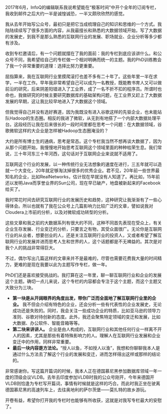 2017年6月，InfoQ的编辑联系我说希望能在“极客时间”中开个全年的订阅专栏，我收到邮件之后大约一半是诚惶诚恐，一半又颇欣欣然的感觉。

我从去年开始写公众号，最初只是把它当成梳理自己的知识和思维的一个方式。我陆陆续续写了很多方面的内容，从我最擅长和熟悉的大数据领域开始，写了大数据的发展史，到我不是那么熟悉的互联网行业的发展、职场就业、企业分析等多少都有涉及。

收到专栏邀请后，有一个问题就摆在了我的面前：我的专栏到底应该讲什么。和公众号不同，我希望给自己的专栏做一个相对明确而统一的主题。我的PhD训练教会了我一个非常重要的道理：选择比努力更重要。

屈指算来，我在互联网行业里摸爬滚打也差不多有二十年了。这些年里一半在求学，一半在工作。早年我非常希望自己可以成为一名教授，既能教书育人又可以做前沿的研究，后来阴差阳错进入了工业界，成了一名不折不扣的程序员。所谓时也命也，我做研究的时候主要研究数据库的基础架构问题，在工业界又赶上了大数据发展的早期，这让我比较早地进入了大数据这个领域。

但我觉得自己并没有选好赛道，因为我既没有进入谷歌这样的先驱企业，也未能站队Hadoop的生态圈。相反的我进了微软，从无到有地搭了一个内部大数据处理平台。这段经历让我在后来很长的一段时间里都在思考一个问题：在大数据领域，谷歌微软这样的大企业是怎样被Hadoop生态圈淹没的？

大约是所有博士生的通病，思考是常态。这个专栏我当然不想再谈大数据了，因为从那个问题开始，我慢慢地开始思考互联网这个领域里面的种种枯荣生息。我们常说，三十年河东三十年河西，这句话对于互联网企业来说就不适用了。

互联网这个行业的发展，以一种传统行业无法想象的速度在进行，三五年就可以造就一个大变化，20年就足够淘汰掉很多的优秀企业。君不见，20年前一些世界最知名的企业，比如RealNetworks，估计现在早就没有人知道了。再比如，15年前还以发明Java而享誉业界的Sun公司，现在早已破产，地盘被新起来的Facebook给买了。

我时常花时间去研究互联网行业的发展历史和趋势，这种研究让我渐渐有了一些心得体会。所以也就有了我在公众号上几篇影响力比较广泛的文章，譬如说我对Cloudera上市前的分析，以及对微软成功转型的分析。

这些文章和我之前的大数据系列有很大的不同，这种不同首先表现在受众上，有关企业生存发展、行业变迁的分析，只要言之有物，其受众面很广。无论你是互联网行业的从业者，想要创业的人，还是关注互联网行业的投资人，又或者希望了解互联网行业的发展并进而思考人生和世界的人，这个话题都是不无裨益的。其次是对我个人的挑战非常得巨大。

不过，偶尔写出几篇这样的文章来并不是最难的，尽管也需要花费我大量的时间精力，更难的是现在我要以此为主题写作专栏，做一年。

PhD们还是喜欢接受挑战的。我打算在这一年里，聊一聊互联网行业和企业的发展这个主题。确切一点儿来说，这个专栏的内容都会专注于这个主题，而这个主题又大致分为三块。

- **第一块是从开阔眼界的角度出发，带你广泛而全面地了解互联网行业里的企业。** 我不但会介绍有特色的企业，还会分析一些有代表性的企业发展史，无论成功还是失败的。同时，我会关注一些成功企业的特质，比如亚马逊的领导力准则、谷歌对待创新的态度。此外，我还会聚焦特定领域的变迁和发展，比如大数据、办公软件、智能音箱等等。
- **第二块来讲讲人。** 企业是由人构成的，互联网行业和其他任何行业一样离不开人的因素，尤其是那些有着特殊影响力的人。理解人在互联网行业发展和企业变迁中的作用，同样非常重要。
- **最后一块内容是方法论。**“授人以鱼，不如授人以渔”，我想和你聊聊我本人是通过什么方法去了解这个行业的发展和变迁，进而怎样得出这样或那样的结论的。

非常感谢你。写这篇开篇词的时候，我本人正在德国慕尼黑参加数据库领域一年一度的顶级会议VLDB。去年去印度参加VLDB时我的公众号刚开，今年来德国开VLDB则恰逢为专栏写开篇词，事情有时候就是这样的巧合。而此时我正坐在驶离德国慕尼黑的高速列车上，去往奥地利的萨尔茨堡——莫扎特的故乡游玩。

开卷有益，希望你打开我的专栏时也能够有所收获，这就是对我写专栏最大的安慰了。
